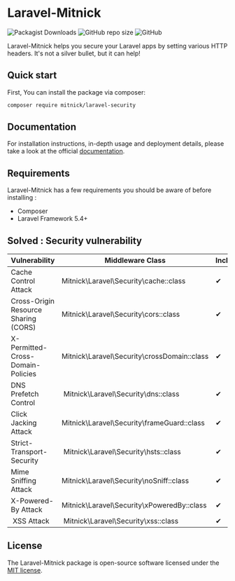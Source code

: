 # Laravel-Mitnick

![Packagist Downloads](https://img.shields.io/packagist/dt/mitnick/laravel-security?style=for-the-badge)
![GitHub repo size](https://img.shields.io/github/repo-size/getspooky/Laravel-Mitnick?style=for-the-badge)
![GitHub](https://img.shields.io/github/license/getspooky/Laravel-Mitnick?style=for-the-badge)

Laravel-Mitnick helps you secure your Laravel apps by setting various HTTP headers. It's not a silver bullet, but it can help!

## Quick start

First, You can install the package via composer: 
```sh
composer require mitnick/laravel-security 
```

## Documentation

For installation instructions, in-depth usage and deployment details, please take a look at the official [documentation](https://getspooky.github.io/Laravel-Mitnick/).

## Requirements

Laravel-Mitnick  has a few requirements you should be aware of before installing :

* Composer
* Laravel Framework 5.4+

## Solved : Security vulnerability

| Vulnerability | Middleware Class  |   Included
| ------- | --- | --- |
| Cache Control Attack | Mitnick\Laravel\Security\cache::class |  ✔
| Cross-Origin Resource Sharing (CORS) |  Mitnick\Laravel\Security\cors::class |✔
| X-Permitted-Cross-Domain-Policies | Mitnick\Laravel\Security\crossDomain::class | ✔
| DNS Prefetch Control | Mitnick\Laravel\Security\dns::class |✔
| Click Jacking Attack | Mitnick\Laravel\Security\frameGuard::class |✔
| Strict-Transport-Security | Mitnick\Laravel\Security\hsts::class |✔
| Mime Sniffing Attack | Mitnick\Laravel\Security\noSniff::class |✔
| X-Powered-By Attack  | Mitnick\Laravel\Security\xPoweredBy::class | ✔
| XSS Attack | Mitnick\Laravel\Security\xss::class |✔
  
## License

The Laravel-Mitnick package is open-source software licensed under the [MIT license](https://opensource.org/licenses/MIT).
